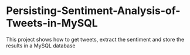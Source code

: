 # Persisting-Sentiment-Analysis-of-Tweets-in-MySQL
This project shows how to get tweets, extract the sentiment and store the results in a MySQL database
